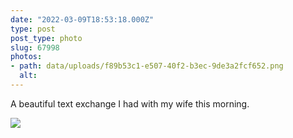 ```yaml
---
date: "2022-03-09T18:53:18.000Z"
type: post 
post_type: photo
slug: 67998
photos: 
- path: data/uploads/f89b53c1-e507-40f2-b3ec-9de3a2fcf652.png
  alt: 
---
```

A beautiful text exchange I had with my wife this morning. 


![](https://brandontreb.com/data/uploads/f89b53c1-e507-40f2-b3ec-9de3a2fcf652.png)
